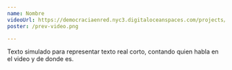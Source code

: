```yaml
---
name: Nombre
videoUrl: https://democraciaenred.nyc3.digitaloceanspaces.com/projects/reconoceme/tomas-griffa.webm
poster: /prev-video.png

---
```


Texto simulado para representar texto real corto, contando quien habla en el video y de donde es.
